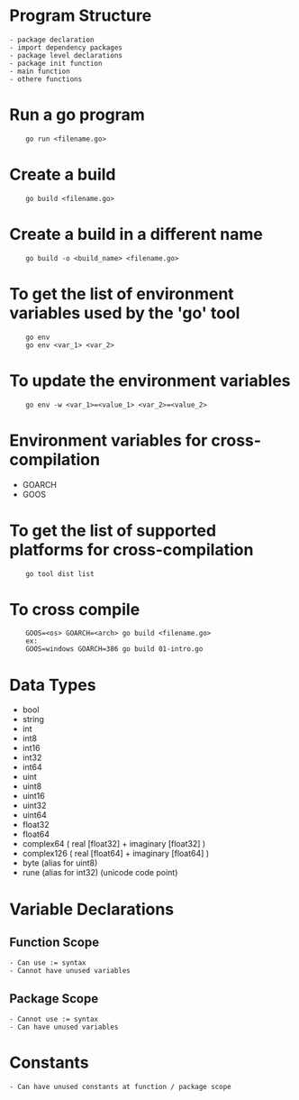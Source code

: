 # Program Structure #
    - package declaration
    - import dependency packages
    - package level declarations
    - package init function
    - main function
    - othere functions

# Run a go program
```
    go run <filename.go>
```
# Create a build
```
    go build <filename.go>
```
# Create a build in a different name
```
    go build -o <build_name> <filename.go>
```
# To get the list of environment variables used by the 'go' tool
```
    go env
    go env <var_1> <var_2>
```

# To update the environment variables
```
    go env -w <var_1>=<value_1> <var_2>=<value_2>
```
# Environment variables for cross-compilation
- GOARCH
- GOOS
# To get the list of supported platforms for cross-compilation
```
    go tool dist list
```
# To cross compile
```
    GOOS=<os> GOARCH=<arch> go build <filename.go>
    ex:
    GOOS=windows GOARCH=386 go build 01-intro.go
```
# Data Types
- bool
- string
- int
- int8
- int16
- int32
- int64
- uint
- uint8
- uint16
- uint32
- uint64
- float32
- float64
- complex64 ( real [float32] + imaginary [float32] )
- complex126 ( real [float64] + imaginary [float64] )
- byte (alias for uint8)
- rune (alias for int32) (unicode code point)

# Variable Declarations
## Function Scope
    - Can use := syntax
    - Cannot have unused variables
## Package Scope
    - Cannot use := syntax
    - Can have unused variables

# Constants
    - Can have unused constants at function / package scope